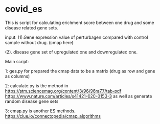 # covid_es

This is script for calculating erichment score between one drug and some disease related gene sets.

input: (1).Gene expression value of perturbagen compared with control sample without drug. (cmap here)

(2). disease gene set of upregulated one and downregulated one.

Main script:

1: ges.py for prepared the cmap data to be a matrix (drug as row and gene as columns)

2: calculate.py is the method in https://stm.sciencemag.org/content/3/96/96ra77/tab-pdf
https://www.nature.com/articles/s41421-020-0153-3 as well as generate random disease gene sets

3: cmap.py is another ES methods. https://clue.io/connectopedia/cmap_algorithms

